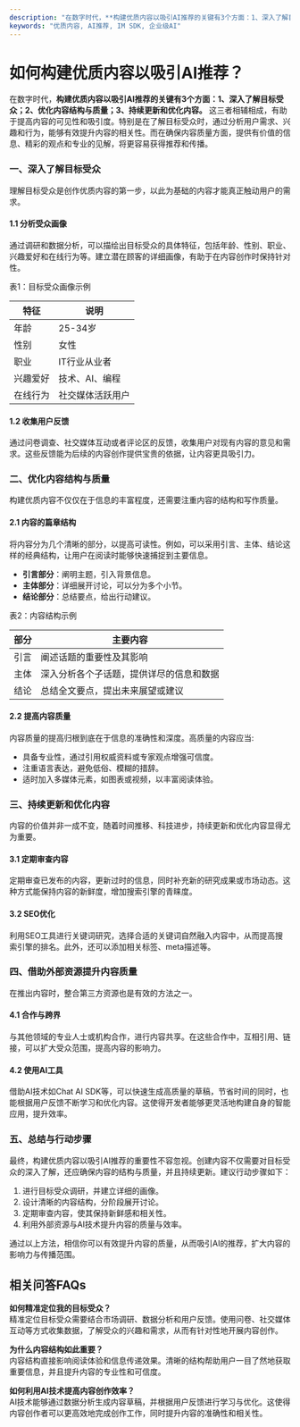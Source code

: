 ```yaml
---
description: "在数字时代，**构建优质内容以吸引AI推荐的关键有3个方面：1、深入了解目标受众；2、优化内容结构与质量；3、持续更新和优化内容。** 这三者相辅相成，有助于提高内容的可见性和吸引度。特别是在了解目标受众时，通过分析用户需求、兴趣和行为，能够有效提升内容的相关性。而在确保内容质量方面，提供有价值的信息、精彩的观点和专业的见解，将更容易获得推荐和传播。"
keywords: "优质内容, AI推荐, IM SDK, 企业级AI"
---
```

# 如何构建优质内容以吸引AI推荐？

在数字时代，**构建优质内容以吸引AI推荐的关键有3个方面：1、深入了解目标受众；2、优化内容结构与质量；3、持续更新和优化内容。** 这三者相辅相成，有助于提高内容的可见性和吸引度。特别是在了解目标受众时，通过分析用户需求、兴趣和行为，能够有效提升内容的相关性。而在确保内容质量方面，提供有价值的信息、精彩的观点和专业的见解，将更容易获得推荐和传播。

### 一、深入了解目标受众

理解目标受众是创作优质内容的第一步，以此为基础的内容才能真正触动用户的需求。

#### 1.1 分析受众画像

通过调研和数据分析，可以描绘出目标受众的具体特征，包括年龄、性别、职业、兴趣爱好和在线行为等。建立潜在顾客的详细画像，有助于在内容创作时保持针对性。

表1：目标受众画像示例

| 特征          | 说明                 |
|---------------|----------------------|
| 年龄          | 25-34岁               |
| 性别          | 女性                  |
| 职业          | IT行业从业者         |
| 兴趣爱好      | 技术、AI、编程       |
| 在线行为      | 社交媒体活跃用户     |

#### 1.2 收集用户反馈

通过问卷调查、社交媒体互动或者评论区的反馈，收集用户对现有内容的意见和需求。这些反馈能为后续的内容创作提供宝贵的依据，让内容更具吸引力。

### 二、优化内容结构与质量

构建优质内容不仅仅在于信息的丰富程度，还需要注重内容的结构和写作质量。

#### 2.1 内容的篇章结构

将内容分为几个清晰的部分，以提高可读性。例如，可以采用引言、主体、结论这样的经典结构，让用户在阅读时能够快速捕捉到主要信息。

- **引言部分**：阐明主题，引入背景信息。
- **主体部分**：详细展开讨论，可以分为多个小节。
- **结论部分**：总结要点，给出行动建议。

表2：内容结构示例

| 部分    | 主要内容                                      |
|---------|-----------------------------------------------|
| 引言    | 阐述话题的重要性及其影响                      |
| 主体    | 深入分析各个子话题，提供详尽的信息和数据   |
| 结论    | 总结全文要点，提出未来展望或建议           |

#### 2.2 提高内容质量

内容质量的提高归根到底在于信息的准确性和深度。高质量的内容应当:

- 具备专业性，通过引用权威资料或专家观点增强可信度。
- 注重语言表达，避免低俗、模糊的措辞。
- 适时加入多媒体元素，如图表或视频，以丰富阅读体验。

### 三、持续更新和优化内容

内容的价值并非一成不变，随着时间推移、科技进步，持续更新和优化内容显得尤为重要。

#### 3.1 定期审查内容

定期审查已发布的内容，更新过时的信息，同时补充新的研究成果或市场动态。这种方式能保持内容的新鲜度，增加搜索引擎的青睐度。

#### 3.2 SEO优化

利用SEO工具进行关键词研究，选择合适的关键词自然融入内容中，从而提高搜索引擎的排名。此外，还可以添加相关标签、meta描述等。

### 四、借助外部资源提升内容质量

在推出内容时，整合第三方资源也是有效的方法之一。

#### 4.1 合作与跨界

与其他领域的专业人士或机构合作，进行内容共享。在这些合作中，互相引用、链接，可以扩大受众范围，提高内容的影响力。

#### 4.2 使用AI工具

借助AI技术如Chat AI SDK等，可以快速生成高质量的草稿，节省时间的同时，也能根据用户反馈不断学习和优化内容。这使得开发者能够更灵活地构建自身的智能应用，提升效率。

### 五、总结与行动步骤

最终，构建优质内容以吸引AI推荐的重要性不容忽视。创建内容不仅需要对目标受众的深入了解，还应确保内容的结构与质量，并且持续更新。建议行动步骤如下：

1. 进行目标受众调研，并建立详细的画像。
2. 设计清晰的内容结构，分阶段展开讨论。
3. 定期审查内容，使其保持新鲜感和相关性。
4. 利用外部资源与AI技术提升内容的质量与效率。

通过以上方法，相信你可以有效提升内容的质量，从而吸引AI的推荐，扩大内容的影响力与传播范围。

## 相关问答FAQs

**如何精准定位我的目标受众？**  
精准定位目标受众需要结合市场调研、数据分析和用户反馈。使用问卷、社交媒体互动等方式收集数据，了解受众的兴趣和需求，从而有针对性地开展内容创作。

**为什么内容结构如此重要？**  
内容结构直接影响阅读体验和信息传递效果。清晰的结构帮助用户一目了然地获取重要信息，并且提升内容的专业性和可信度。

**如何利用AI技术提高内容创作效率？**  
AI技术能够通过数据分析生成内容草稿，并根据用户反馈进行学习与优化。这使得内容创作者可以更高效地完成创作工作，同时提升内容的准确性和相关性。
